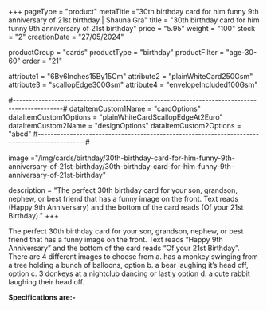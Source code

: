 +++
pageType = "product"
metaTitle ="30th birthday card for him funny 9th anniversary of 21st birthday | Shauna Gra"
title = "30th birthday card for him funny 9th anniversary of 21st birthday"
price = "5.95"
weight = "100"
stock = "2"
creationDate = "27/05/2024"

productGroup = "cards"
productType = "birthday"
productFilter = "age-30-60"
order = "21"

attribute1 = "6By6Inches15By15Cm" 
attribute2 = "plainWhiteCard250Gsm" 
attribute3 = "scallopEdge300Gsm" 
attribute4 = "envelopeIncluded100Gsm"

#---------------------------------------------------------------------------------------------#
dataItemCustom1Name = "cardOptions"
dataItemCustom1Options = "plainWhiteCardScallopEdgeAt2Euro"
dataItemCustom2Name = "designOptions"
dataItemCustom2Options = "abcd"
#---------------------------------------------------------------------------------------------#

image ="/img/cards/birthday/30th-birthday-card-for-him-funny-9th-anniversary-of-21st-birthday/30th-birthday-card-for-him-funny-9th-anniversary-of-21st-birthday"

description = "The perfect 30th birthday card for your son, grandson, nephew, or best friend that has a funny image on the front. Text reads (Happy 9th Anniversary) and the bottom of the card reads (Of your 21st Birthday)."
+++

The perfect 30th birthday card for your son, grandson, nephew, or best friend that has a funny image on the front. Text reads “Happy 9th Anniversary” and the bottom of the card reads “Of your 21st Birthday”. There are 4 different images to choose from a. has a monkey swinging from a tree holding a bunch of balloons, option b. a bear laughing it’s head off, option c. 3 donkeys at a nightclub dancing or lastly option d. a cute rabbit laughing their head off.

**Specifications are:-**
